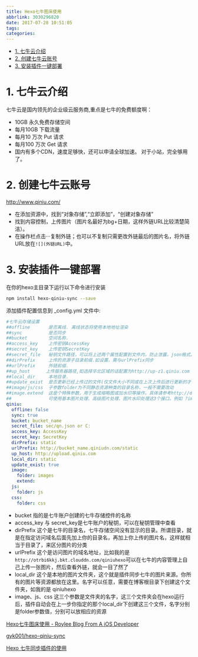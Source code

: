 ```yaml
---
title: Hexo七牛图床使用
abbrlink: 3030296820
date: 2017-07-28 10:51:05
tags:
categories:
---
```

<!-- TOC -->

- [1. 七牛云介绍](#1-七牛云介绍)
- [2. 创建七牛云账号](#2-创建七牛云账号)
- [3. 安装插件一键部署](#3-安装插件一键部署)

<!-- /TOC -->
<!-- more -->

# 1. 七牛云介绍

七牛云是国内领先的企业级云服务商,重点是七牛的免费额度啊：

- 10GB 永久免费存储空间
- 每月10GB 下载流量
- 每月10 万次 Put 请求
- 每月100 万次 Get 请求
- 国内有多个CDN，速度足够快，还可以申请全球加速。
对于小站，完全够用了。

# 2. 创建七牛云账号
  http://www.qiniu.com/

- 在添加资源中，找到“对象存储”,“立即添加”，“创建对象存储”
- 找到内容控制，上传图片（图片名最好为bg+日期，这样外链URL比较清楚简洁）。
- 在操作栏点击···复制外链；也可以不复制只需更改外链最后的图片名，将外链URL放在```![](外链URL)```中。

# 3. 安装插件一键部署

在你的hexo主目录下运行以下命令进行安装

```bash
npm install hexo-qiniu-sync --save
```

添加插件配置信息到 _config.yml 文件中:

```yml
#七牛云存储设置
##offline       是否离线. 离线状态将使用本地地址渲染
##sync          是否同步
##bucket        空间名称.
##access_key    上传密钥AccessKey
##secret_key    上传密钥SecretKey
##secret_file   秘钥文件路径，可以将上述两个属性配置到文件内，防止泄露，json格式。绝对路径相对路径均可
##dirPrefix     上传的资源子目录前缀.如设置，需与urlPrefix同步 
##urlPrefix     外链前缀.
##up_host      上传服务器路径,如选择华北区域的话配置为http://up-z1.qiniu.com
##local_dir     本地目录.
##update_exist  是否更新已经上传过的文件(仅文件大小不同或在上次上传后进行更新的才会重新上传)
##image/js/css  子参数folder为不同静态资源种类的目录名称，一般不需要改动
##image.extend  这是个特殊参数，用于生成缩略图或加水印等操作。具体请参考http://developer.qiniu.com/docs/v6/api/reference/fop/image/ 
##              可使用基本图片处理、高级图片处理、图片水印处理这3个接口。例如 ?imageView2/2/w/500 即生成宽度最多500px的缩略图
qiniu:
  offline: false
  sync: true
  bucket: bucket_name
  secret_file: sec/qn.json or C:
  access_key: AccessKey
  secret_key: SecretKey
  dirPrefix: static
  urlPrefix: http://bucket_name.qiniudn.com/static
  up_host: http://upload.qiniu.com
  local_dir: static
  update_exist: true
  image: 
    folder: images
    extend: 
  js:
    folder: js
  css:
    folder: css
```

- bucket 指的是七牛账户创建的七牛存储控件的名称
- access_key 与 secret_key是七牛账户的秘钥，可以在秘钥管理中查看
- dirPrefix  这个是七牛的目录名，七牛存储空间没有显示的目录。所谓目录，就是在指定访问域名后面先加上你的目录名，再加上你上传的图片名，这样就相当于目录了，来区分图片的分类
- urlPrefix  这个是访问图片的域名地址，比如我的是` http://otrbi6kkj.bkt.clouddn.com/qiniuhexo`可以在七牛的内容管理上自己上传一张图片，然后查看外链，就会一目了然了
- local_dir 这个是本地的图片文件夹，这个就是插件同步七牛的图片来源。你所有的图片等资源都放在这里。名字可以任意，需要在博客根目录下创建这个文件夹，如我的是 qiniuhexo
- image、js、css 这三个参数是文件夹的名字，这三个文件夹会在hexo运行后，插件自动会在上一步你指定的那个local_dir下创建这三个文件，名字分别是folder参数值，分别可以放相应的资源


[Hexo七牛图床使用 - Roylee Blog From A iOS Developer  ](http://error408.com/2016/08/02/Hexo%E4%B8%83%E7%89%9B%E5%9B%BE%E5%BA%8A%E4%BD%BF%E7%94%A8/)

[gyk001/hexo-qiniu-sync](https://github.com/gyk001/hexo-qiniu-sync)

[Hexo 七牛同步插件的使用](http://www.ixirong.com/2016/10/31/how-to-use-hexo-qiniu-sync-plugin/)